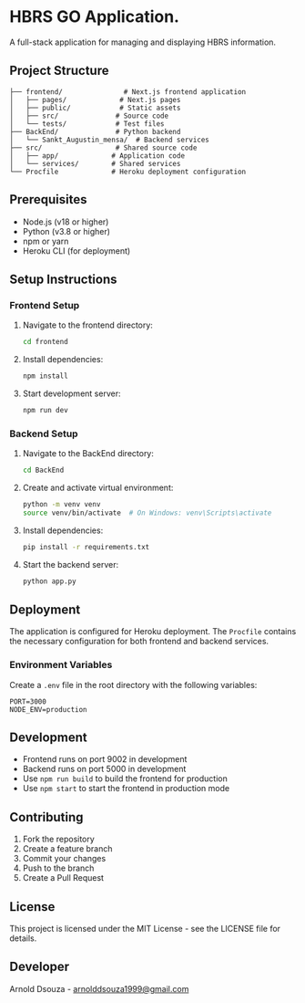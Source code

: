 # HBRS GO Application.

A full-stack application for managing and displaying HBRS information.

## Project Structure

```
├── frontend/               # Next.js frontend application
│   ├── pages/             # Next.js pages
│   ├── public/            # Static assets
│   ├── src/              # Source code
│   └── tests/            # Test files
├── BackEnd/              # Python backend
│   └── Sankt_Augustin_mensa/  # Backend services
├── src/                  # Shared source code
│   ├── app/             # Application code
│   └── services/        # Shared services
└── Procfile             # Heroku deployment configuration
```

## Prerequisites

- Node.js (v18 or higher)
- Python (v3.8 or higher)
- npm or yarn
- Heroku CLI (for deployment)

## Setup Instructions

### Frontend Setup

1. Navigate to the frontend directory:
   ```bash
   cd frontend
   ```

2. Install dependencies:
   ```bash
   npm install
   ```

3. Start development server:
   ```bash
   npm run dev
   ```

### Backend Setup

1. Navigate to the BackEnd directory:
   ```bash
   cd BackEnd
   ```

2. Create and activate virtual environment:
   ```bash
   python -m venv venv
   source venv/bin/activate  # On Windows: venv\Scripts\activate
   ```

3. Install dependencies:
   ```bash
   pip install -r requirements.txt
   ```

4. Start the backend server:
   ```bash
   python app.py
   ```

## Deployment

The application is configured for Heroku deployment. The `Procfile` contains the necessary configuration for both frontend and backend services.

### Environment Variables

Create a `.env` file in the root directory with the following variables:
```
PORT=3000
NODE_ENV=production
```

## Development

- Frontend runs on port 9002 in development
- Backend runs on port 5000 in development
- Use `npm run build` to build the frontend for production
- Use `npm start` to start the frontend in production mode

## Contributing

1. Fork the repository
2. Create a feature branch
3. Commit your changes
4. Push to the branch
5. Create a Pull Request

## License

This project is licensed under the MIT License - see the LICENSE file for details.

## Developer
Arnold Dsouza - arnolddsouza1999@gmail.com 